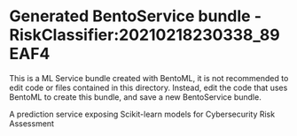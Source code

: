 # Generated BentoService bundle - RiskClassifier:20210218230338_89EAF4

This is a ML Service bundle created with BentoML, it is not recommended to edit
code or files contained in this directory. Instead, edit the code that uses BentoML
to create this bundle, and save a new BentoService bundle.

A prediction service exposing Scikit-learn models for Cybersecurity Risk Assessment